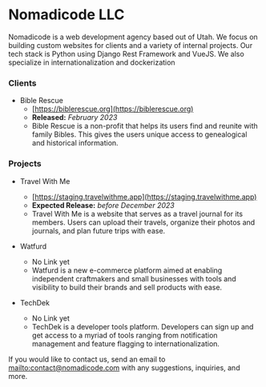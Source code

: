 # Nomadicode LLC
Nomadicode is a web development agency based out of Utah. We focus on building custom websites for clients and a variety of internal projects. Our tech stack is Python using Django Rest Framework and VueJS. We also specialize in internationalization and dockerization

### Clients

- Bible Rescue
  - [https://biblerescue.org](https://biblerescue.org)
  - __Released:__ _February 2023_
  - Bible Rescue is a non-profit that helps its users find and reunite with family Bibles. This gives the users unique access to genealogical and historical information.
 

### Projects

- Travel With Me
  -  [https://staging.travelwithme.app](https://staging.travelwithme.app)
  - __Expected Release:__ _before December 2023_
  -  Travel With Me is a website that serves as a travel journal for its members. Users can upload their travels, organize their photos and journals, and plan future trips with ease.
 
- Watfurd
  - No Link yet
  - Watfurd is a new e-commerce platform aimed at enabling independent craftmakers and small businesses with tools and visibility to build their brands and sell products with ease.

- TechDek
  - No Link yet
  - TechDek is a developer tools platform. Developers can sign up and get access to a myriad of tools ranging from notification management and feature flagging to internationalization.


If you would like to contact us, send an email to [mailto:contact@nomadicode.com](contact@nomadicode.com) with any suggestions, inquiries, and more.

